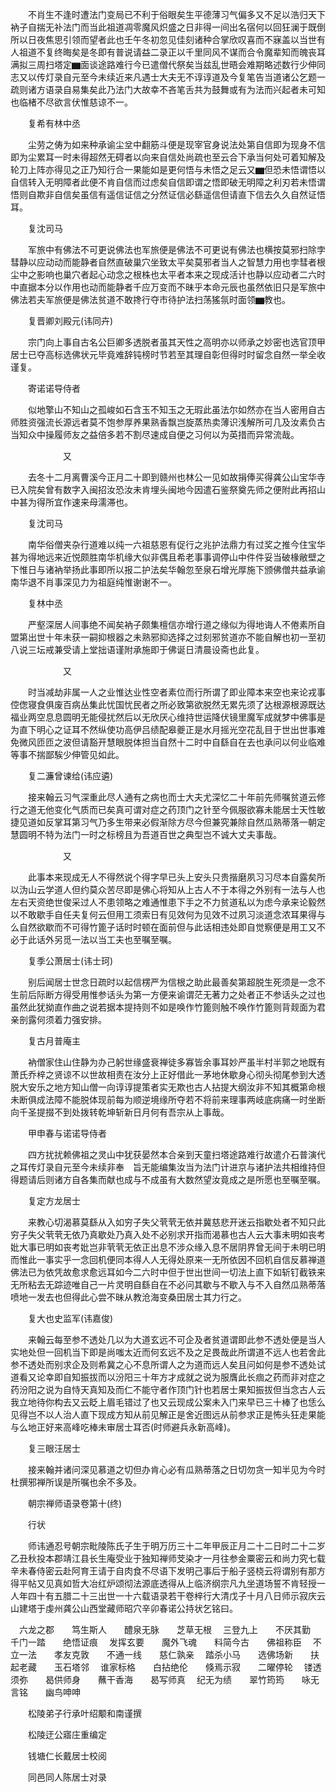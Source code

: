 <!-- { "loadSidebar": true } -->
　　不肖生不逢时遭法门变局已不利于俗眼矣生平德薄习气偏多又不足以浩归天下衲子自揣无补法门而当此祖道凋零魔风炽盛之日非得一间出名宿何以回狂澜于既倒所以日夜焦思引领而望者此也壬午冬初忽见佳刻诸种合掌欣叹喜而不寐盖以当世有人祖道不复终晦矣是冬即有普说请益二录正以千里同风不谋而合令魔辈知而魄丧耳满拟三周扫塔定▆面谈途路难行今已遣僧代祭矣当兹乱世晤会难期略述数行少伸同志又以传灯录自元至今未续近来凡遇士大夫无不谆谆道及今复笔告当道诸公乞题一疏则诸方语录自易集矣此乃法门大故幸不吝笔舌共为鼓舞或有为法而兴起者未可知也临楮不尽欲言伏惟慈谅不一。

　　复希有林中丞

　　尘劳之俦为如来种承谕尘坌中翻筋斗便是现宰官身说法处第自信即为现身不信即为尘累耳一时未得超然无碍者以向来自信处尚疏也至云合下承当何处可着知解及轮刀上阵亦得见之正乃知行合一果能如是更何悟与未悟之足云又▆但恐未悟谓悟以自信转入无明障者此便不肯自信而过虑矣自信即谓之悟即破无明障之利刃若未悟谓悟则自欺非自信矣虽信有遥信证信之分然证信必繇遥信但请直下信去久久自然证悟耳。

　　复沈司马

　　军旅中有佛法不可更说佛法也军旅便是佛法不可更说有佛法也横按莫邪扫除孛彗静以应动动而能静者自然直破巢穴坐致太平矣莫邪者当人之智慧力用也孛彗者根尘中之影响也巢穴者起心动念之根株也太平者本来之现成活计也静以应动者二六时中直据本分以作用也动而能静者千应万变而不昧乎本命元辰也虽然依旧只是军旅中佛法若夫军旅便是佛法贫道不敢搀行夺市待护法扫荡猺氛时面领▆教也。

　　复晋卿刘殿元(讳同卉)

　　宗门向上事自古名公巨卿多透脱者虽其天性之高明亦以师承之妙密也选官顶甲居士已夺高标选佛状元毕竟难辞钝榜时节若至其理自彰但得时时留念自然一举全收谨复。

　　寄诺诺导侍者

　　似地擎山不知山之孤峻如石含玉不知玉之无瑕此虽法尔如然亦在当人密用自古师胜资强流长源远者莫不饱参厚养果熟香飘岂旋蒸热卖薄识浅解所可几及汝素负古当知众中操履师友之益倍多若不割尽速成自便之习何以为英措而异常流哉。

　　　　　　又

　　去冬十二月离曹溪今正月二十即到赣州也林公一见如故捐俸买得龚公山宝华寺已入院矣曾有数字入闽招汝恐汝未肯埋头闽地今因遣石鉴祭奠先师之便附此再招山中甚为得所宜作速来母濡滞也。

　　复沈司马

　　南华俗僧夹杂行道难以纯一六祖慈恩有促行之兆护法鼎力有过奖之推今住宝华甚为得地远来近悦颇胜南华机缘大似非偶且希老事事调停山中件件妥当破椽敝壁之下惟日与诸衲举扬此事即所以报二护法矣华翰忽至泉石增光厚施下颁佛僧共益承谕南华退不肖事深见力为祖庭纯惟谢谢不一。

　　复林中丞

　　严壑深居人间事绝不闻矣衲子颇集檀信亦增行道之缘似为得地诲人不倦素所自盟第出世十年未获一嗣抑根器之未熟邪抑选择之过刻邪贫道亦不能自解也初一至初八说三坛戒兼受请上堂拙语谨附承施即于佛诞日清晨设斋也此复。

　　　　　　又

　　时当减劫非属一人之业惟达业性空者素位而行所谓了即业障本来空也来论戎事倥偬寝食俱废百病丛集此忧国忧民者之所必致第欲脱然无累先须了达根源根源既达福业两空息息圆明无能侵扰然后以无欣厌心维持世运降伏镜里魔军成就梦中佛事是为直下明心之证耳不然纵使功高伊吕绩配皋夔正是水月摇光空花乱目于世出世事难免微风匝匝之波但请豁开慧眼脱体担当自然十二时中自繇自在去也承问以何业临难等事不揣鄙騃少伸管见如此。

　　复二濂曾谏给(讳应遴)

　　接来翰云习气深重此尽人通有之病也而士大夫尤深忆二十年前先师嘱贫道云修行之道无他变化气质而已矣真可谓对症之药顶门之针至今佩服欲寡未能居士天性敏捷见道如反掌耳第习气乃多生带来必假渐除方尽今但兼究兼除自然瓜熟蒂落一朝定慧圆明不特为法门一时之标榜且为吾道百世之典型岂不诚大丈夫事哉。

　　　　　　又

　　此事本来现成无人不得然说个得字早已头上安头只贵揩磨夙习习尽本自露矣所以沩山云学道人但约莫众苦尽即是佛心将知从上古人不于本得之外别有一法与人也左右天资绝世俊采过人不患领略之难通惟患下手之不力贫道私以为虑今承来论毅然以不敢歇手自任夫复何云但用工须索日有见效何为见效不过夙习淡道念浓耳果得与么自然欲歇而不可得竹篦子话时时顿在面前但与此话相违处即自觉察便是用工又不必于此话外另觅一法以当工夫也至嘱至嘱。

　　复季公萧居士(讳士珂)

　　别后闻居士世念日疏时以起信楞严为信根之助此最善矣第超脱生死须是一念不生前后际断方得受用惟参话头为第一方便来谕谓茫无著力之处者正不参话头之过也虽然此犹拗直作曲之说若据本提持则不如是唤作竹篦则触不唤作竹篦则背觌面为君亲剖露何须着力强安排。

　　复古月普庵主

　　衲僧家住山住静为办己躬世缘盛衰禅徒多寡皆余事耳妙严虽半村半郭之地既有萧氏乔梓之贤谅不以世故相责在汝分上正好借此一茅地休歇身心彻头彻尾参到大透脱大安乐之地方知山僧一向谆谆提策者实无欺也古人拈提大纲汝非不知其概第命根未断俱成法障不能脱体现前每为顺逆境缘所夺若不将前来理事两岐底病痛一时坐断向千圣提掇不到处拨转乾坤斩新日月何有吾宗从上事哉。

　　甲申春与诺诺导侍者

　　四方扰扰赖佛祖之灵山中犹获晏然本合亲到天童扫塔途路难行故遣介石普演代之耳传灯录自元至今未续非奉　旨无能编集汝当为法门计进京与诸护法共相维持但得题请后则诸方自各集而献也成与不成虽有大数然望汝竟成之是所愿也至嘱至嘱。

　　复定方龙居士

　　来教心切渴慕莫繇从入如穷子失父茕茕无依并冀慈悲开迷云指歇处者不知只此穷子失父茕茕无依乃真歇处乃真入处不必别求开指而渴慕也古人云大事未明如丧考妣大事已明如丧考妣岂非茕茕无依正出息不涉众缘入息不居阴界曾无间于未明已明而惟此一事实乎一念回机便同本得人人无得处原来一无所依因不回机自信反慕禅道佛法已为依凭故愈求愈远耳如今二六时中但于世出世间一切法上直下如斩钉截铁来无所粘去无踪迹唯自己一片灵明自繇自在不必问其歇与不歇入与不入自然瓜熟蒂落喷地一发去也但得此心尝不昧从教沧海变桑田居士其力行之。

　　复大也史监军(讳嘉俊)

　　来翰云每至参不透处几以为大道玄远不可企及者贫道谓即此参不透处便是当人实地处但一回机当下即是尚嗤太近而何玄远不及之足畏哉此所谓道不远人也若舍此参不透处而别求企及则希冀之心不息所谓人之为道而远人矣且问如何是参不透处试道看又论幸即自知振拔而以汾阳三十年方才成就之说为服膺此长痼之药而非对症之药汾阳之说为自恃天真知及而仁不能守者作顶门针也若居士果知振拔但当念古人云我立地待你构去又云眨上眉毛错过了也又云现成公案未入门来早已三十棒了也恁么见得岂不以人治人直下现成方知从前见解正是舍近图远从前参求正是怖头狂走果能与么地正好来高峰吃棒未审居士耳否(时师避兵永新高峰)。

　　复三眼汪居士

　　接来翰并诸问深见慕道之切但办肯心必有瓜熟蒂落之日切勿贪一知半见为今时杜撰邪禅所误是所嘱也余不多及。

　　朝宗禅师语录卷第十(终)

　　行状

　　师讳通忍号朝宗毗陵陈氏子生于明万历三十二年甲辰正月二十二日时二十二岁乙丑秋投本郡靖江县长生庵受业于独知禅师芠染才一月往参金粟密云和尚力究七载辛未春侍密云赴阿育王请于自肉食不尽语下发明己事后于船子竖桡云将谓别有那方得平帖又见真如哲大冶红炉颂彻法源底透得从上临济纲宗凡九坐道场誓不肯轻授一人年四十有五腊二十三出世一十六载语录若干卷梓行大清戊子十月八日师示寂庆云山建塔于虔州龚公山西堂藏师昭穴辛卯春诺公持状乞铭曰。

　六龙之郡　　笃生斯人　　醴泉无脉　　芝草无根
　三登九上　　不厌其勤　　千门一踏　　绝悟证痕
　发挥玄要　　魔外飞魂　　料简今古　　佛祖称臣
　不立一法　　孝友克敦　　不通一线　　慈仁孰亲
　踏杀小马　　选佛场新　　扶起老藏　　玉石塔邻
　谁家标格　　白拈绝伦　　倏焉示寂　　二曜停轮
　镂透须弥　　曷供师身　　蘸干香海　　曷写师真
　纪无为绩　　翠竹筠筠　　咏无言铭　　幽鸟呻呻

　　松陵弟子行承叶绍颙和南谨撰

　　松陵迂公寤庄重编定

　　钱塘仁长戴居士校阅

　　同邑同人陈居士对录
